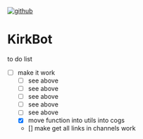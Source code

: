 [![github](https://img.shields.io/github/stars/freeCodeCamp/freeCodeCamp.svg)]()

# KirkBot
to do list
- [ ] make it work
    - [ ] see above
    - [ ] see above
    - [ ] see above
    - [ ] see above
    - [ ] see above
    - [x] move function into utils into cogs
    - [] make get all links in channels work
